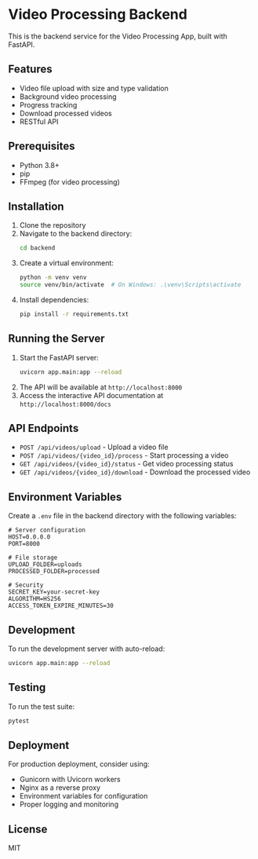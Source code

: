 # Video Processing Backend

This is the backend service for the Video Processing App, built with FastAPI.

## Features

- Video file upload with size and type validation
- Background video processing
- Progress tracking
- Download processed videos
- RESTful API

## Prerequisites

- Python 3.8+
- pip
- FFmpeg (for video processing)

## Installation

1. Clone the repository
2. Navigate to the backend directory:
   ```bash
   cd backend
   ```
3. Create a virtual environment:
   ```bash
   python -m venv venv
   source venv/bin/activate  # On Windows: .\venv\Scripts\activate
   ```
4. Install dependencies:
   ```bash
   pip install -r requirements.txt
   ```

## Running the Server

1. Start the FastAPI server:
   ```bash
   uvicorn app.main:app --reload
   ```
2. The API will be available at `http://localhost:8000`
3. Access the interactive API documentation at `http://localhost:8000/docs`

## API Endpoints

- `POST /api/videos/upload` - Upload a video file
- `POST /api/videos/{video_id}/process` - Start processing a video
- `GET /api/videos/{video_id}/status` - Get video processing status
- `GET /api/videos/{video_id}/download` - Download the processed video

## Environment Variables

Create a `.env` file in the backend directory with the following variables:

```
# Server configuration
HOST=0.0.0.0
PORT=8000

# File storage
UPLOAD_FOLDER=uploads
PROCESSED_FOLDER=processed

# Security
SECRET_KEY=your-secret-key
ALGORITHM=HS256
ACCESS_TOKEN_EXPIRE_MINUTES=30
```

## Development

To run the development server with auto-reload:

```bash
uvicorn app.main:app --reload
```

## Testing

To run the test suite:

```bash
pytest
```

## Deployment

For production deployment, consider using:

- Gunicorn with Uvicorn workers
- Nginx as a reverse proxy
- Environment variables for configuration
- Proper logging and monitoring

## License

MIT
